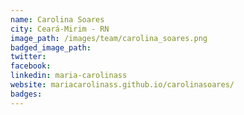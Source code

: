 ```yaml
---
name: Carolina Soares
city: Ceará-Mirim - RN
image_path: /images/team/carolina_soares.png
badged_image_path:
twitter:
facebook:
linkedin: maria-carolinass
website: mariacarolinass.github.io/carolinasoares/
badges:
---
```

